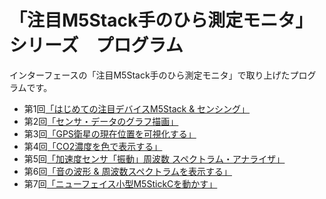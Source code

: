 # 「注目M5Stack手のひら測定モニタ」シリーズ　プログラム

インターフェースの「注目M5Stack手のひら測定モニタ」で取り上げたプログラムです。

* 第1回[「はじめての注目デバイスM5Stack & センシング」](./1_AnalogTempSensor)
* 第2回[「センサ・データのグラフ描画」](./2_DigitalTempSensor)
* 第3回[「GPS衛星の現在位置を可視化する」](./3_GPS)
* 第4回[「CO2濃度を色で表示する」](./4_CO2)
* 第5回[「加速度センサ「振動」周波数 スペクトラム・アナライザ」](./5_Vibration)
* 第6回[「音の波形 & 周波数スペクトラムを表示する」](./6_Sound)
* 第7回[「ニューフェイス小型M5StickCを動かす」](./7_M5StickC)
